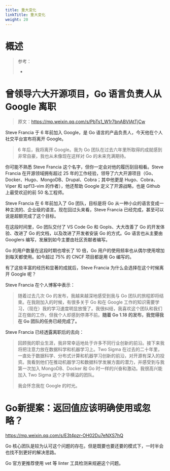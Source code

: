```yaml
---
title: 重大变化
linkTitle: 重大变化
weight: 20
---
```


# 概述

> 参考：
>
> -

# 曾领导六大开源项目，Go 语言负责人从 Google 离职

> 原文：<https://mp.weixin.qq.com/s/PbTs1_W1r7bnABVIAtTjCw>

Steve Francia 于 6 年前加入 Google，是 Go 语言的产品负责人，今天他在个人社交平台宣布将离开 Google。

> 6 年后，我将离开 Google。我为 Go 团队在过去六年里所取得的成就感到非常自豪，我也从未像现在这样对 Go 的未来充满期待。

你可能不熟悉 Steve Francia 这个名字，但你一定会对他的履历刮目相看。Steve Francia 在开源领域拥有超过 25 年的工作经验，领导了六大开源项目（Go、Docker、Hugo、MongoDB、Drupal、Cobra；其中他更是 Hugo、Cobra、Viper 和 spf13-vim 的作者），他还帮助 Google 定义了开源战略，也是 Github 上最受欢迎的前 50 名工程师。

Steve Francia 在 6 年前加入了 Go 团队，目标是将 Go 从一种小众的语言变成一种主流的、企业级的语言。现在回过头来看，Steve Francia 已经完成，甚至可以说是超额完成了这个目标。

在这段时间里，Go 团队交付了 VS Code Go 和 Gopls、大大改善了 Go 的开发体验、改进了 Go 的文档，以及改进了开发者安装 Go 的方式。Go 语言也从主要由 Googlers 编写，发展到如今主要由社区贡献者编写。

Go 的用户数量在这段时期也增长了 10 倍，Go 用户的使用频率也从偶尔使用增加到每天都使用。如今超过 75% 的 CNCF 项目都是用 Go 编写的。

有了这些丰富的经历和显著的成就后，Steve Francia 为什么会选择在这个时候离开 Google 呢？

Steve Francia 在个人博客中表示：

> 随着过去几次 Go 的发布，我越来越深地感受到我与 Go 团队的旅程即将结束。在我刚加入的时候，有很多关于 Go 和在 Google 工作的知识需要学习，（现在）我的学习速度明显放慢了。我很纠结，我喜欢这个团队和我们正在做的工作，但我个人却感到停滞不前。**随着 Go 1.18 的发布，我觉得我在 Go 团队的任务已经完成了。**

Steve Francia 已经透露离职后的去向：

> 回顾我的职业生涯，我非常幸运地处于许多不同行业创新的前沿。接下来我将把注意力放在数据科学和机器学习上。Two Sigma 在过去的二十年里，一直处于数据科学、分布式计算和机器学习创新的前沿，对开源有深入的投资。我看到他们在推动机器学习和数据科学发展方面的潜力，并感受到与我第一次加入 MongoDB、Docker 和 Go 时一样的兴奋和激动。我很高兴能加入 Two Sigma 这个才华横溢的团队。
>
> 我会怀念我在 Google 的时光。

# Go新提案：返回值应该明确使用或忽略？

https://mp.weixin.qq.com/s/E3t4pzr-OH02Du7eNXS7hQ

Go 核心团队是较为认可这个问题的存在。但是既要也要还要的模式下，一时半会也找不到更好的解决思路。

Go 官方更推荐使用 vet 等 linter 工具检测来规避这个问题。
